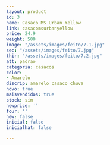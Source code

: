 ```yaml
---
layout: product
id: 3
name: Casaco MS Urban Yellow
link: casacomsurbanyellow
price: 24.9
weight: 500
image: "/assets/images/feito/7.1.jpg"
sec: "/assets/images/feito/7.jpg"
thir: "/assets/images/feito/7.2.jpg"
att: padrao
categoria: casacos
color:
- Amarelo
discrip: amarelo casaco chuva
novo: true
maisvendidos: true
stock: sim
newprice: ''
four: ''
new: false
inicial: false
inicialhat: false

---
```

